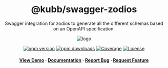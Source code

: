 <div align="center">

<!-- <img src="assets/logo.png" alt="logo" width="200" height="auto" /> -->
<h1>@kubb/swagger-zodios</h1>

<p>
   Swagger integration for zodios to generate all the different schemas based on an OpenAPI specification.
  </p>
  <img src="https://raw.githubusercontent.com/kubb-project/kubb/main/assets/banner.png" alt="logo"  height="auto" />

[![npm version][npm-version-src]][npm-version-href]
[![npm downloads][npm-downloads-src]][npm-downloads-href]
[![Coverage][coverage-src]][coverage-href]
[![License][license-src]][license-href]

<!-- ALL-CONTRIBUTORS-BADGE:START - Do not remove or modify this section -->
<!-- ALL-CONTRIBUTORS-BADGE:END -->
</p>

<h4>
    <a href="https://codesandbox.io/s/github/kubb-project/kubb/tree/main/examples/typescript" target="_blank">View Demo</a>
    <span> · </span>
      <a href="https://kubb.dev/" target="_blank">Documentation</a>
    <span> · </span>
      <a href="https://github.com/kubb-project/kubb/issues/" target="_blank">Report Bug</a>
    <span> · </span>
      <a href="https://github.com/kubb-project/kubb/issues/" target="_blank">Request Feature</a>
  </h4>
</div>

<!-- Badges -->

[npm-version-src]: https://img.shields.io/npm/v/@kubb/swagger-zodios?flat&colorA=18181B&colorB=f58517
[npm-version-href]: https://npmjs.com/package/@kubb/swagger-zodios
[npm-downloads-src]: https://img.shields.io/npm/dm/@kubb/swagger-zodios?flat&colorA=18181B&colorB=f58517
[npm-downloads-href]: https://npmjs.com/package/@kubb/swagger-zodios
[license-src]: https://img.shields.io/github/license/kubb-project/kubb.svg?flat&colorA=18181B&colorB=f58517
[license-href]: https://github.com/kubb-project/kubb/blob/main/LICENSE
[build-src]: https://img.shields.io/github/actions/workflow/status/kubb-project/kubb/ci.yaml?style=flat&colorA=18181B&colorB=f58517
[build-href]: https://www.npmjs.com/package/@kubb/swagger-zodios
[minified-src]: https://img.shields.io/bundlephobia/min/@kubb/swagger-zodios?style=flat&colorA=18181B&colorB=f58517
[minified-href]: https://www.npmjs.com/package/@kubb/swagger-zodios
[coverage-src]: https://img.shields.io/codecov/c/github/kubb-project/kubb?style=flat&colorA=18181B&colorB=f58517
[coverage-href]: https://www.npmjs.com/package/@kubb/swagger-zodios
